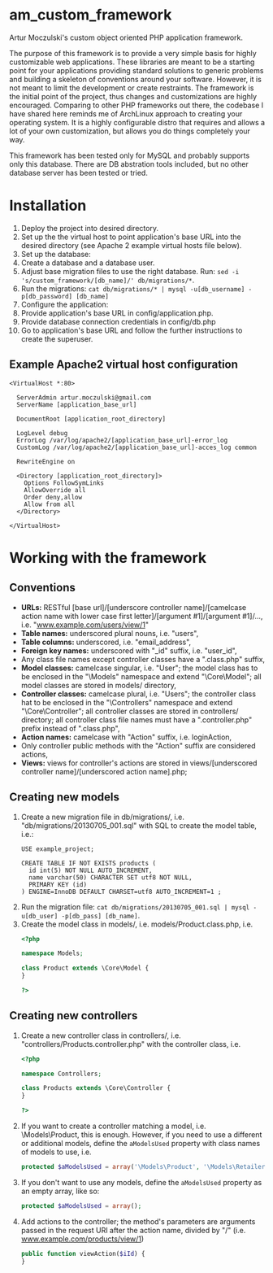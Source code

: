 am_custom_framework
===================

Artur Moczulski's custom object oriented PHP application framework.

The purpose of this framework is to provide a very simple basis for highly customizable web applications. These libraries are meant to be a starting point for your applications providing standard solutions to generic problems and building a skeleton of conventions around your software. However, it is not meant to limit the development or create restraints. The framework is the initial point of the project, thus changes and customizations are highly encouraged. Comparing to other PHP frameworks out there, the codebase I have shared here reminds me of ArchLinux approach to creating your operating system. It is a highly configurable distro that requires and allows a lot of your own customization, but allows you do things completely your way.

This framework has been tested only for MySQL and probably supports only this database. There are DB abstration tools included, but no other database server has been tested or tried.

Installation
===

1. Deploy the project into desired directory.
2. Set up the the virtual host to point application's base URL into the desired directory (see Apache 2 example virtual hosts file below).
3. Set up the database:
  1. Create a database and a database user.
  2. Adjust base migration files to use the right database. Run: `sed -i 's/custom_framework/[db_name]/' db/migrations/*`.
  3. Run the migrations: `cat db/migrations/* | mysql -u[db_username] -p[db_password] [db_name]`
4. Configure the application:
  1. Provide application's base URL in config/application.php.
  2. Provide database connection credentials in config/db.php
5. Go to application's base URL and follow the further instructions to create the superuser.

Example Apache2 virtual host configuration
------------------------------------------

    <VirtualHost *:80>

      ServerAdmin artur.moczulski@gmail.com
      ServerName [application_base_url]

      DocumentRoot [application_root_directory]

      LogLevel debug
      ErrorLog /var/log/apache2/[application_base_url]-error_log
      CustomLog /var/log/apache2/[application_base_url]-acces_log common

      RewriteEngine on
      
      <Directory [application_root_directory]>
        Options FollowSymLinks
        AllowOverride all
        Order deny,allow
        Allow from all
      </Directory>

    </VirtualHost>

Working with the framework
==========================

Conventions
-----------
* <b>URLs:</b> RESTful [base url]/[underscore controller name]/[camelcase action name with lower case first letter]/[argument #1]/[argument #1]/..., i.e. "www.example.com/users/view/1"
* <b>Table names:</b> underscored plural nouns, i.e. "users",
* <b>Table columns:</b> underscored, i.e. "email_address",
* <b>Foreign key names:</b> underscored with "_id" suffix, i.e. "user_id",
* Any class file names except controller classes have a ".class.php" suffix,
* <b>Model classes:</b> camelcase singular, i.e. "User";  the model class has to be enclosed in the "\Models\" namespace and extend "\Core\Model"; all model classes are stored in models/ directory,
* <b>Controller classes:</b> camelcase plural, i.e. "Users"; the controller class hat to be enclosed in the "\Controllers\" namespace and extend "\Core\Controller"; all controller classes are stored in controllers/ directory; all controller class file names must have a ".controller.php" prefix instead of ".class.php",
* <b>Action names:</b> camelcase with "Action" suffix, i.e. loginAction,
* Only controller public methods with the "Action" suffix are considered actions,
* <b>Views:</b> views for controller's actions are stored in views/[underscored controller name]/[underscored action name].php;

Creating new models
-------------------
1. Create a new migration file in db/migrations/, i.e. "db/migrations/20130705_001.sql" with SQL to create the model table, i.e.:
    ```
    USE example_project;

    CREATE TABLE IF NOT EXISTS products (  
      id int(5) NOT NULL AUTO_INCREMENT,  
      name varchar(50) CHARACTER SET utf8 NOT NULL,  
      PRIMARY KEY (id)  
    ) ENGINE=InnoDB DEFAULT CHARSET=utf8 AUTO_INCREMENT=1 ;  
    ```
2. Run the migration file: `cat db/migrations/20130705_001.sql | mysql -u[db_user] -p[db_pass] [db_name]`.
3. Create the model class in models/, i.e. models/Product.class.php, i.e.
    ```php
    <?php

    namespace Models;

    class Product extends \Core\Model {
    }
    
    ?>
    ```

Creating new controllers
------------------------
1. Create a new controller class in controllers/, i.e. "controllers/Products.controller.php" with the controller class, i.e.
    ```php
    <?php

    namespace Controllers;
    
    class Products extends \Core\Controller {
    }

    ?>
    ```
2. If you want to create a controller matching a model, i.e. \Models\Product, this is enough. However, if you need to use a different or additional models, define the `aModelsUsed` property with class names of models to use, i.e.
    ```php
    protected $aModelsUsed = array('\Models\Product', '\Models\Retailer');
    ```
3. If you don't want to use any models, define the `aModelsUsed` property as an empty array, like so:
    ```php
    protected $aModelsUsed = array();
    ```
4. Add actions to the controller; the method's parameters are arguments passed in the request URI after the action name, divided by "/" (i.e. www.example.com/products/view/1)
    ```php
    public function viewAction($iId) {
    }
    ```

